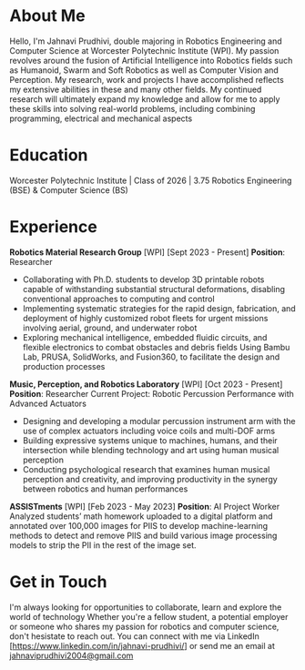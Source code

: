 # About Me

Hello, I'm Jahnavi Prudhivi, double majoring in Robotics Engineering and Computer Science at Worcester Polytechnic Institute (WPI). 
My passion revolves around the fusion of Artificial Intelligence into Robotics fields such as Humanoid, Swarm and Soft Robotics as well as Computer Vision
and Perception. My research, work and projects I have accomplished reflects my extensive abilities in these and many other fields. My continued research will 
ultimately expand my knowledge and allow for me to apply these skills into solving real-world problems, including combining programming, electrical and
mechanical aspects

# Education
Worcester Polytechnic Institute | Class of 2026 | 3.75
Robotics Engineering (BSE) & Computer Science (BS)

# Experience
**Robotics Material Research Group** [WPI] [Sept 2023 - Present]
**Position**: Researcher
- Collaborating with Ph.D. students to develop 3D printable robots capable of withstanding substantial structural deformations, disabling conventional approaches to computing and control
- Implementing systematic strategies for the rapid design, fabrication, and deployment of highly customized robot fleets for urgent missions involving aerial, ground, and underwater robot
- Exploring mechanical intelligence, embedded fluidic circuits, and flexible electronics to combat obstacles and debris fields 
Using Bambu Lab, PRUSA, SolidWorks, and Fusion360, to facilitate the design and production processes

**Music, Perception, and Robotics Laboratory** [WPI] [Oct 2023 - Present] 
**Position**: Researcher
Current Project: Robotic Percussion Performance with Advanced Actuators
- Designing and developing a modular percussion instrument arm with the use of complex actuators including voice coils and multi-DOF arms
- Building expressive systems unique to machines, humans, and their intersection while blending technology and art using human musical perception
- Conducting psychological research that examines human musical perception and creativity, and improving productivity in the synergy between robotics and human performances

**ASSISTments** [WPI] [Feb 2023 - May 2023]
**Position**: AI Project Worker
Analyzed students’ math homework uploaded to a digital platform and annotated over 100,000 images for PIIS to develop machine-learning methods to detect and remove PIIS and build various image processing models to strip the PII in the rest of the image set.

# Get in Touch
I'm always looking for opportunities to collaborate, learn and explore the world of technology
Whether you're a fellow student, a potential employer or someone who shares my passion for robotics and computer science, don't hesistate to reach out.
You can connect with me via LinkedIn [https://www.linkedin.com/in/jahnavi-prudhivi/] or send me an email at jahnaviprudhivi2004@gmail.com
